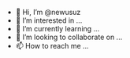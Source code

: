 - 👋 Hi, I’m @newusuz
- 👀 I’m interested in ...
- 🌱 I’m currently learning ...
- 💞️ I’m looking to collaborate on ...
- 📫 How to reach me ...

<!---
newusuz/newusuz is a ✨ special ✨ repository because its `README.md` (this file) appears on your GitHub profile.
You can click the Preview link to take a look at your changes.
--->
